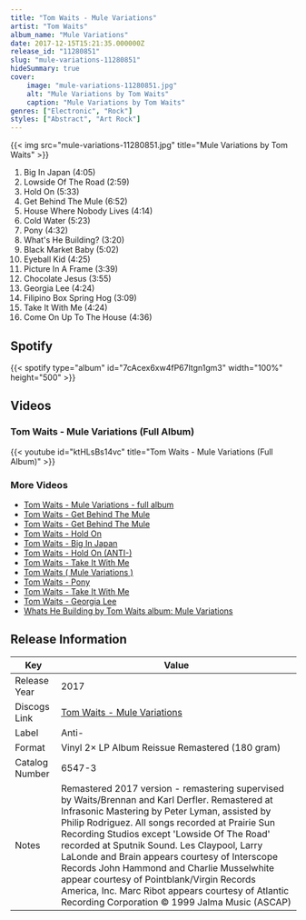 ```yaml
---
title: "Tom Waits - Mule Variations"
artist: "Tom Waits"
album_name: "Mule Variations"
date: 2017-12-15T15:21:35.000000Z
release_id: "11280851"
slug: "mule-variations-11280851"
hideSummary: true
cover:
    image: "mule-variations-11280851.jpg"
    alt: "Mule Variations by Tom Waits"
    caption: "Mule Variations by Tom Waits"
genres: ["Electronic", "Rock"]
styles: ["Abstract", "Art Rock"]
---
```


{{< img src="mule-variations-11280851.jpg" title="Mule Variations by Tom Waits" >}}

<!-- section break -->

1. Big In Japan (4:05)
2. Lowside Of The Road (2:59)
3. Hold On (5:33)
4. Get Behind The Mule (6:52)
5. House Where Nobody Lives (4:14)
6. Cold Water (5:23)
7. Pony (4:32)
8. What's He Building? (3:20)
9. Black Market Baby (5:02)
10. Eyeball Kid (4:25)
11. Picture In A Frame (3:39)
12. Chocolate Jesus (3:55)
13. Georgia Lee (4:24)
14. Filipino Box Spring Hog (3:09)
15. Take It With Me (4:24)
16. Come On Up To The House (4:36)

<!-- section break -->


## Spotify
{{< spotify type="album" id="7cAcex6xw4fP67ltgn1gm3" width="100%" height="500" >}}



## Videos
### Tom Waits  -  Mule Variations  (Full Album)
{{< youtube id="ktHLsBs14vc" title="Tom Waits  -  Mule Variations  (Full Album)" >}}<br>

### More Videos

- [Tom Waits - Mule Variations - full album](https://www.youtube.com/watch?v=c_OkcVLBB9A)
- [Tom Waits - Get Behind The Mule](https://www.youtube.com/watch?v=O_v2HChe350)
- [Tom Waits - Get Behind The Mule](https://www.youtube.com/watch?v=l7yuTR8r6QM)
- [Tom Waits - Hold On](https://www.youtube.com/watch?v=0P5jV4lHHR0)
- [Tom Waits - Big In Japan](https://www.youtube.com/watch?v=NM60iVDu79Y)
- [Tom Waits - Hold On (ANTI-)](https://www.youtube.com/watch?v=WPnOEiehONQ)
- [Tom Waits - Take It With Me](https://www.youtube.com/watch?v=Dixxse4dpQ4)
- [Tom Waits  ( Mule Variations )](https://www.youtube.com/watch?v=7bypKtolqko)
- [Tom Waits - Pony](https://www.youtube.com/watch?v=mRzIFJn4GNw)
- [Tom Waits - Take It With Me](https://www.youtube.com/watch?v=dCiPaNWHB2U)
- [Tom Waits - Georgia Lee](https://www.youtube.com/watch?v=hrYEvUOj5bg)
- [Whats He Building by Tom Waits album: Mule Variations](https://www.youtube.com/watch?v=qjX0GYKFU2k)


## Release Information
|  Key           | Value                                                |
| ---------------| ---------------------------------------------------- |
| Release Year   | 2017                                   |
| Discogs Link   | [Tom Waits - Mule Variations](https://www.discogs.com/release/11280851-Tom-Waits-Mule-Variations) |
| Label          | Anti- |
| Format         | Vinyl 2× LP Album Reissue Remastered (180 gram) |
| Catalog Number | 6547-3 |
| Notes | Remastered 2017 version - remastering supervised by Waits/Brennan and Karl Derfler. Remastered at Infrasonic Mastering by Peter Lyman, assisted by Philip Rodriguez.  All songs recorded at Prairie Sun Recording Studios except 'Lowside Of The Road' recorded at Sputnik Sound.  Les Claypool, Larry LaLonde and Brain appears courtesy of Interscope Records  John Hammond and Charlie Musselwhite appear courtesy of Pointblank/Virgin Records America, Inc.  Marc Ribot appears courtesy of Atlantic Recording Corporation  © 1999 Jalma Music (ASCAP) |
